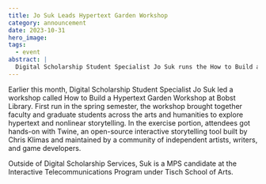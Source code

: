 ```yaml
---
title: Jo Suk Leads Hypertext Garden Workshop
category: announcement
date: 2023-10-31
hero_image: 
tags:
  - event
abstract: |
  Digital Scholarship Student Specialist Jo Suk runs the How to Build a Hypertext Garden Workshop for the second time.
---
```


Earlier this month, Digital Scholarship Student Specialist Jo Suk led a workshop called How to Build a Hypertext Garden Workshop at Bobst Library. First run in the spring semester, the workshop brought together faculty and graduate students across the arts and humanities to explore hypertext and nonlinear storytelling. In the exercise portion, attendees got hands-on with Twine, an open-source interactive storytelling tool built by Chris Klimas and maintained by a community of independent artists, writers, and game developers.

Outside of Digital Scholarship Services, Suk is a MPS candidate at the Interactive Telecommunications Program under Tisch School of Arts.
